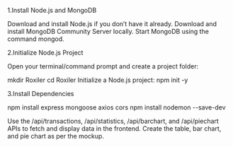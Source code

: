 1.Install Node.js and MongoDB

Download and install Node.js if you don’t have it already.
Download and install MongoDB Community Server locally. Start MongoDB using the command mongod.

2.Initialize Node.js Project

Open your terminal/command prompt and create a project folder:

mkdir Roxiler
cd Roxiler
Initialize a Node.js project:
npm init -y

3.Install Dependencies

npm install express mongoose axios cors
npm install nodemon --save-dev

Use the /api/transactions, /api/statistics, /api/barchart, and /api/piechart APIs to fetch and display data in the frontend.
Create the table, bar chart, and pie chart as per the mockup.

